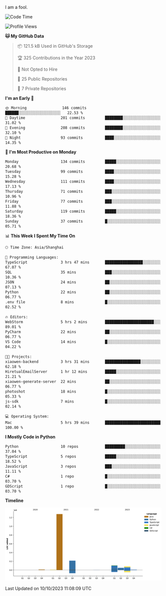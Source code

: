I am a fool.

<!--START_SECTION:waka-->
![Code Time](http://img.shields.io/badge/Code%20Time-755%20hrs%2025%20mins-blue)

![Profile Views](http://img.shields.io/badge/Profile%20Views-0-blue)

**🐱 My GitHub Data** 

> 📦 121.5 kB Used in GitHub's Storage 
 > 
> 🏆 325 Contributions in the Year 2023
 > 
> 🚫 Not Opted to Hire
 > 
> 📜 25 Public Repositories 
 > 
> 🔑 7 Private Repositories 
 > 
**I'm an Early 🐤** 

```text
🌞 Morning                146 commits         ██████░░░░░░░░░░░░░░░░░░░   22.53 % 
🌆 Daytime                201 commits         ████████░░░░░░░░░░░░░░░░░   31.02 % 
🌃 Evening                208 commits         ████████░░░░░░░░░░░░░░░░░   32.10 % 
🌙 Night                  93 commits          ████░░░░░░░░░░░░░░░░░░░░░   14.35 % 
```
📅 **I'm Most Productive on Monday** 

```text
Monday                   134 commits         █████░░░░░░░░░░░░░░░░░░░░   20.68 % 
Tuesday                  99 commits          ████░░░░░░░░░░░░░░░░░░░░░   15.28 % 
Wednesday                111 commits         ████░░░░░░░░░░░░░░░░░░░░░   17.13 % 
Thursday                 71 commits          ███░░░░░░░░░░░░░░░░░░░░░░   10.96 % 
Friday                   77 commits          ███░░░░░░░░░░░░░░░░░░░░░░   11.88 % 
Saturday                 119 commits         █████░░░░░░░░░░░░░░░░░░░░   18.36 % 
Sunday                   37 commits          █░░░░░░░░░░░░░░░░░░░░░░░░   05.71 % 
```


📊 **This Week I Spent My Time On** 

```text
🕑︎ Time Zone: Asia/Shanghai

💬 Programming Languages: 
TypeScript               3 hrs 47 mins       █████████████████░░░░░░░░   67.07 % 
SQL                      35 mins             ███░░░░░░░░░░░░░░░░░░░░░░   10.36 % 
JSON                     24 mins             ██░░░░░░░░░░░░░░░░░░░░░░░   07.13 % 
Python                   22 mins             ██░░░░░░░░░░░░░░░░░░░░░░░   06.77 % 
.env file                8 mins              █░░░░░░░░░░░░░░░░░░░░░░░░   02.52 % 

🔥 Editors: 
WebStorm                 5 hrs 2 mins        ██████████████████████░░░   89.01 % 
PyCharm                  22 mins             ██░░░░░░░░░░░░░░░░░░░░░░░   06.77 % 
VS Code                  14 mins             █░░░░░░░░░░░░░░░░░░░░░░░░   04.22 % 

🐱‍💻 Projects: 
xiaowen-backend          3 hrs 31 mins       ████████████████░░░░░░░░░   62.18 % 
HiretualEmailServer      1 hr 12 mins        █████░░░░░░░░░░░░░░░░░░░░   21.21 % 
xiaowen-generate-server  22 mins             ██░░░░░░░░░░░░░░░░░░░░░░░   06.77 % 
photoshot                18 mins             █░░░░░░░░░░░░░░░░░░░░░░░░   05.33 % 
js-sdk                   7 mins              █░░░░░░░░░░░░░░░░░░░░░░░░   02.14 % 

💻 Operating System: 
Mac                      5 hrs 39 mins       █████████████████████████   100.00 % 
```

**I Mostly Code in Python** 

```text
Python                   10 repos            █████████░░░░░░░░░░░░░░░░   37.04 % 
TypeScript               5 repos             █████░░░░░░░░░░░░░░░░░░░░   18.52 % 
JavaScript               3 repos             ███░░░░░░░░░░░░░░░░░░░░░░   11.11 % 
C#                       1 repo              █░░░░░░░░░░░░░░░░░░░░░░░░   03.70 % 
GDScript                 1 repo              █░░░░░░░░░░░░░░░░░░░░░░░░   03.70 % 
```



**Timeline**

![Lines of Code chart](https://raw.githubusercontent.com/VeejaLiu/VeejaLiu/master/assets/bar_graph.png)


 Last Updated on 10/10/2023 11:08:09 UTC
<!--END_SECTION:waka-->
